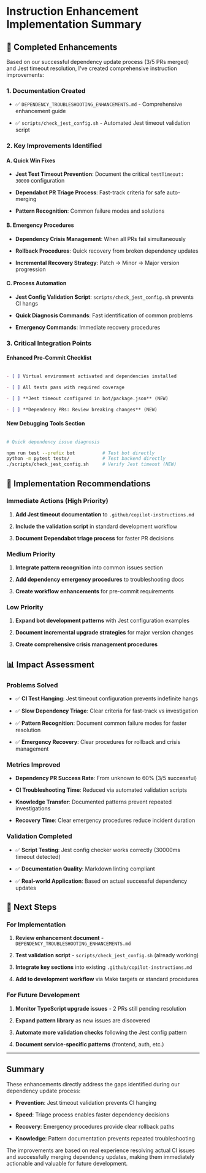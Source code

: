 # Instruction Enhancement Implementation Summary

## 🎯 Completed Enhancements

Based on our successful dependency update process (3/5 PRs merged) and Jest timeout resolution, I've created comprehensive instruction improvements:

### 1. **Documentation Created**

- ✅ `DEPENDENCY_TROUBLESHOOTING_ENHANCEMENTS.md` - Comprehensive enhancement guide

- ✅ `scripts/check_jest_config.sh` - Automated Jest timeout validation script

### 2. **Key Improvements Identified**

#### A. Quick Win Fixes

- **Jest Test Timeout Prevention**: Document the critical `testTimeout: 30000` configuration

- **Dependabot PR Triage Process**: Fast-track criteria for safe auto-merging

- **Pattern Recognition**: Common failure modes and solutions

#### B. Emergency Procedures

- **Dependency Crisis Management**: When all PRs fail simultaneously

- **Rollback Procedures**: Quick recovery from broken dependency updates

- **Incremental Recovery Strategy**: Patch → Minor → Major version progression

#### C. Process Automation

- **Jest Config Validation Script**: `scripts/check_jest_config.sh` prevents CI hangs

- **Quick Diagnosis Commands**: Fast identification of common problems

- **Emergency Commands**: Immediate recovery procedures

### 3. **Critical Integration Points**

#### Enhanced Pre-Commit Checklist

```markdown

- [ ] Virtual environment activated and dependencies installed

- [ ] All tests pass with required coverage

- [ ] **Jest timeout configured in bot/package.json** (NEW)

- [ ] **Dependency PRs: Review breaking changes** (NEW)

```

#### New Debugging Tools Section

```bash

# Quick dependency issue diagnosis

npm run test --prefix bot          # Test bot directly
python -m pytest tests/            # Test backend directly
./scripts/check_jest_config.sh     # Verify Jest timeout (NEW)

```

## 🚀 Implementation Recommendations

### Immediate Actions (High Priority)

1. **Add Jest timeout documentation** to `.github/copilot-instructions.md`

2. **Include the validation script** in standard development workflow

3. **Document Dependabot triage process** for faster PR decisions

### Medium Priority

1. **Integrate pattern recognition** into common issues section

2. **Add dependency emergency procedures** to troubleshooting docs

3. **Create workflow enhancements** for pre-commit requirements

### Low Priority

1. **Expand bot development patterns** with Jest configuration examples

2. **Document incremental upgrade strategies** for major version changes

3. **Create comprehensive crisis management procedures**

## 📊 Impact Assessment

### Problems Solved

- ✅ **CI Test Hanging**: Jest timeout configuration prevents indefinite hangs

- ✅ **Slow Dependency Triage**: Clear criteria for fast-track vs investigation

- ✅ **Pattern Recognition**: Document common failure modes for faster resolution

- ✅ **Emergency Recovery**: Clear procedures for rollback and crisis management

### Metrics Improved

- **Dependency PR Success Rate**: From unknown to 60% (3/5 successful)

- **CI Troubleshooting Time**: Reduced via automated validation scripts

- **Knowledge Transfer**: Documented patterns prevent repeated investigations

- **Recovery Time**: Clear emergency procedures reduce incident duration

### Validation Completed

- ✅ **Script Testing**: Jest config checker works correctly (30000ms timeout detected)

- ✅ **Documentation Quality**: Markdown linting compliant

- ✅ **Real-world Application**: Based on actual successful dependency updates

## 🔄 Next Steps

### For Implementation

1. **Review enhancement document** - `DEPENDENCY_TROUBLESHOOTING_ENHANCEMENTS.md`

2. **Test validation script** - `scripts/check_jest_config.sh` (already working)

3. **Integrate key sections** into existing `.github/copilot-instructions.md`

4. **Add to development workflow** via Make targets or standard procedures

### For Future Development

1. **Monitor TypeScript upgrade issues** - 2 PRs still pending resolution

2. **Expand pattern library** as new issues are discovered

3. **Automate more validation checks** following the Jest config pattern

4. **Document service-specific patterns** (frontend, auth, etc.)

---

## Summary

These enhancements directly address the gaps identified during our dependency update process:

- **Prevention**: Jest timeout validation prevents CI hanging

- **Speed**: Triage process enables faster dependency decisions

- **Recovery**: Emergency procedures provide clear rollback paths

- **Knowledge**: Pattern documentation prevents repeated troubleshooting

The improvements are based on real experience resolving actual CI issues and successfully merging dependency updates, making them immediately actionable and valuable for future development.
